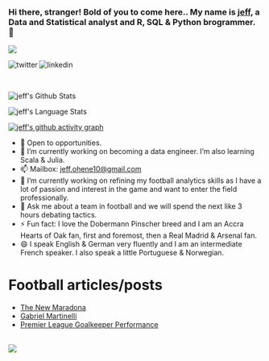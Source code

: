 ### Hi there, stranger! Bold of you to come here.. My name is [jeff](https://jeffreyohene.github.io), a Data and Statistical analyst and R, SQL & Python brogrammer. 👋 

![](https://komarev.com/ghpvc/?username=jeffreyohene&label=PROFILE+VIEWS)

<p>
<a href="https://twitter.com/jeffrstats/">
   <img align="left" alt="twitter" src="https://img.shields.io/badge/Twitter-1DA1F2?style=for-the-badge&logo=twitter&logoColor=white" />
</a>&nbsp;&nbsp;
<a href="https://www.linkedin.com/in/jeffreyohene/">
   <img align="left" alt="linkedin" src="https://img.shields.io/badge/LinkedIn-0077B5?style=for-the-badge&logo=linkedin&logoColor=white" />
</a>
<p/>

<br/>
<p>


![jeff's Github Stats](https://github-readme-stats.vercel.app/api?username=jeffreyohene&show_icons=true&include_all_commits=true&theme=radical)

![jeff's Language Stats](https://github-readme-stats.vercel.app/api/top-langs/?username=jeffreyohene&layout=compact&theme=radical)

[![jeff's github activity graph](https://github-readme-activity-graph.cyclic.app/graph?username=jeffreyohene&theme=github-compact)](https://github.com/ashutosh00710/github-readme-activity-graph)
   
   
- 👯 Open to opportunities.
- 🌱 I’m currently working on becoming a data engineer. I’m also learning Scala & Julia.
- 📫 Mailbox: jeff.ohene10@gmail.com
- 🔭 I’m currently working on refining my football analytics skills as I have a lot of passion and interest in the game and want to enter the field professionally.
- 💬 Ask me about a team in football and we will spend the next like 3 hours debating tactics.
- ⚡ Fun fact: I love the Dobermann Pinscher breed and I am an Accra Hearts of Oak fan, first and foremost,  then a Real Madrid & Arsenal fan.
- 😄 I speak English & German very fluently and I am an intermediate French speaker. I also speak a little Portuguese & Norwegian.
</p>


# Football articles/posts
<!-- BLOG-POST-LIST:START -->
- [The New Maradona](https://jeffrey10.medium.com/the-new-maradona-586653e173e8)
- [Gabriel Martinelli](https://jeffrey10.medium.com/player-profile-gabriel-martinelli-37099dc089f7)
- [Premier League Goalkeeper Performance](https://jeffrey10.medium.com/analysis-of-goalkeeper-performance-in-the-english-premier-league-a0d45036598b)
<!-- BLOG-POST-LIST:END -->


<br>![](https://user-images.githubusercontent.com/103119258/222024507-8c132af6-5779-498a-9bca-b30e91f0f7b8.gif) </br>

<!--
**jeffreyohene/jeffreyohene** is a ✨ _special_ ✨ repository because its `README.md` (this file) appears on your GitHub profile.
-->
